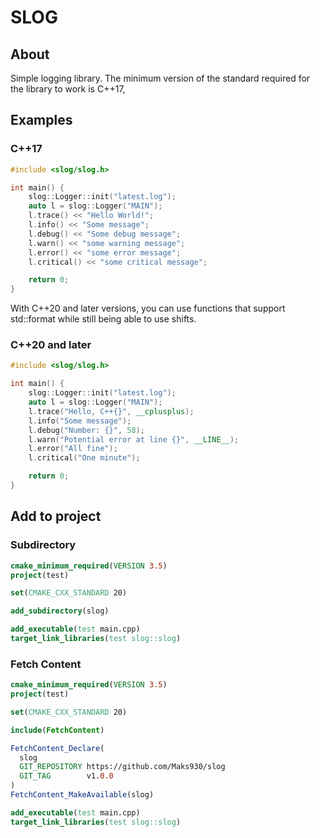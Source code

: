# SLOG 

## About
Simple logging library. 
The minimum version of the standard required for the library to work is C++17,

## Examples


### C++17
```c++
#include <slog/slog.h>

int main() {
    slog::Logger::init("latest.log");
    auto l = slog::Logger("MAIN");
    l.trace() << "Hello World!";
    l.info() << "Some message";
    l.debug() << "Some debug message";
    l.warn() << "some warning message";
    l.error() << "some error message";
    l.critical() << "some critical message";

    return 0;
}
```

With C++20 and later versions, you can use functions that support 
std::format while still being able to use shifts.

### C++20 and later
```c++
#include <slog/slog.h>

int main() {
    slog::Logger::init("latest.log");
    auto l = slog::Logger("MAIN");
    l.trace("Hello, C++{}", __cplusplus);
    l.info("Some message");
    l.debug("Number: {}", 58);
    l.warn("Potential error at line {}", __LINE__);
    l.error("All fine");
    l.critical("One minute");

    return 0;
}
```

## Add to project

### Subdirectory
```CMake
cmake_minimum_required(VERSION 3.5)
project(test)

set(CMAKE_CXX_STANDARD 20)

add_subdirectory(slog)

add_executable(test main.cpp)
target_link_libraries(test slog::slog)
```

### Fetch Content
```CMake
cmake_minimum_required(VERSION 3.5)
project(test)

set(CMAKE_CXX_STANDARD 20)

include(FetchContent)

FetchContent_Declare(
  slog
  GIT_REPOSITORY https://github.com/Maks930/slog
  GIT_TAG        v1.0.0
)
FetchContent_MakeAvailable(slog)

add_executable(test main.cpp)
target_link_libraries(test slog::slog)
```
